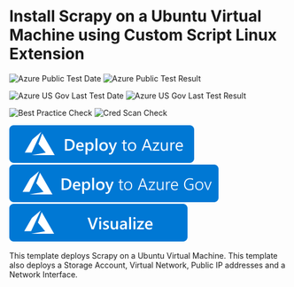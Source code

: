 # Install Scrapy on a Ubuntu Virtual Machine using Custom Script Linux Extension

![Azure Public Test Date](https://azurequickstartsservice.blob.core.windows.net/badges/application-workloads/scrapy/scrapy-on-ubuntu/PublicLastTestDate.svg)
![Azure Public Test Result](https://azurequickstartsservice.blob.core.windows.net/badges/application-workloads/scrapy/scrapy-on-ubuntu/PublicDeployment.svg)

![Azure US Gov Last Test Date](https://azurequickstartsservice.blob.core.windows.net/badges/application-workloads/scrapy/scrapy-on-ubuntu/FairfaxLastTestDate.svg)
![Azure US Gov Last Test Result](https://azurequickstartsservice.blob.core.windows.net/badges/application-workloads/scrapy/scrapy-on-ubuntu/FairfaxDeployment.svg)

![Best Practice Check](https://azurequickstartsservice.blob.core.windows.net/badges/application-workloads/scrapy/scrapy-on-ubuntu/BestPracticeResult.svg)
![Cred Scan Check](https://azurequickstartsservice.blob.core.windows.net/badges/application-workloads/scrapy/scrapy-on-ubuntu/CredScanResult.svg)

[![Deploy To Azure](https://raw.githubusercontent.com/Azure/azure-quickstart-templates/master/1-CONTRIBUTION-GUIDE/images/deploytoazure.svg?sanitize=true)](https://portal.azure.com/#create/Microsoft.Template/uri/https%3A%2F%2Fraw.githubusercontent.com%2FAzure%2Fazure-quickstart-templates%2Fmaster%2Fapplication-workloads%2Fscrapy%2Fscrapy-on-ubuntu%2Fazuredeploy.json)  
[![Deploy To Azure US Gov](https://raw.githubusercontent.com/Azure/azure-quickstart-templates/master/1-CONTRIBUTION-GUIDE/images/deploytoazuregov.svg?sanitize=true)](https://portal.azure.us/#create/Microsoft.Template/uri/https%3A%2F%2Fraw.githubusercontent.com%2FAzure%2Fazure-quickstart-templates%2Fmaster%2Fapplication-workloads%2Fscrapy%2Fscrapy-on-ubuntu%2Fazuredeploy.json)
[![Visualize](https://raw.githubusercontent.com/Azure/azure-quickstart-templates/master/1-CONTRIBUTION-GUIDE/images/visualizebutton.svg?sanitize=true)](http://armviz.io/#/?load=https%3A%2F%2Fraw.githubusercontent.com%2FAzure%2Fazure-quickstart-templates%2Fmaster%2Fapplication-workloads%2Fscrapy%2Fscrapy-on-ubuntu%2Fazuredeploy.json)

This template deploys Scrapy on a Ubuntu Virtual Machine. This template also deploys a Storage Account, Virtual Network, Public IP addresses and a Network Interface.


